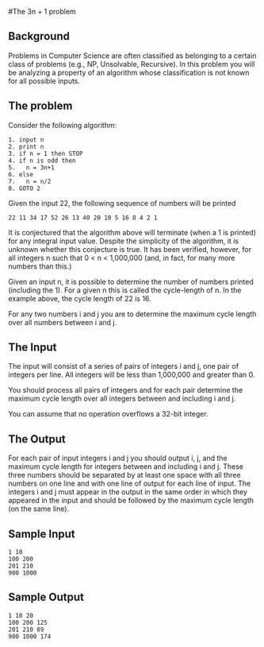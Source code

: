 #The 3n + 1 problem

## Background

Problems in Computer Science are often classified as belonging to a certain class of problems (e.g., NP, Unsolvable, Recursive).
In this problem you will be analyzing a property of an algorithm whose classification is not known for all possible inputs.

## The problem

Consider the following algorithm:
```
1. input n
2. print n
3. if n = 1 then STOP
4. if n is odd then
5.   n = 3n+1
6. else
7.   n = n/2
8. GOTO 2
```

Given the input 22, the following sequence of numbers will be printed
```
22 11 34 17 52 26 13 40 20 10 5 16 8 4 2 1
```

It is conjectured that the algorithm above will terminate (when a 1 is printed) for any integral input value. Despite the simplicity of the algorithm, it is unknown whether this conjecture is true. It has been verified, however, for all integers n such that 0 < n < 1,000,000 (and, in fact, for many more numbers than this.)

Given an input n, it is possible to determine the number of numbers printed (including the 1). For a given n this is called the cycle-length of n. In the example above, the cycle length of 22 is 16.

For any two numbers i and j you are to determine the maximum cycle length over all numbers between i and j.

## The Input

The input will consist of a series of pairs of integers i and j, one pair of integers per line. All integers will be less than 1,000,000 and greater than 0.

You should process all pairs of integers and for each pair determine the maximum cycle length over all integers between and including i and j.

You can assume that no operation overflows a 32-bit integer.

## The Output

For each pair of input integers i and j you should output i, j, and the maximum cycle length for integers between and including i and j. These three numbers should be separated by at least one space with all three numbers on one line and with one line of output for each line of input. The integers i and j must appear in the output in the same order in which they appeared in the input and should be followed by the maximum cycle length (on the same line).

## Sample Input

```
1 10
100 200
201 210
900 1000
```

## Sample Output

```
1 10 20
100 200 125
201 210 89
900 1000 174
```
